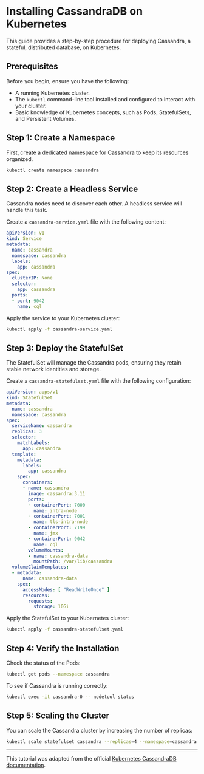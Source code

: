 # Installing CassandraDB on Kubernetes

This guide provides a step-by-step procedure for deploying Cassandra, a stateful, distributed database, on Kubernetes.

## Prerequisites

Before you begin, ensure you have the following:
- A running Kubernetes cluster.
- The `kubectl` command-line tool installed and configured to interact with your cluster.
- Basic knowledge of Kubernetes concepts, such as Pods, StatefulSets, and Persistent Volumes.

## Step 1: Create a Namespace

First, create a dedicated namespace for Cassandra to keep its resources organized.

```bash
kubectl create namespace cassandra
```

## Step 2: Create a Headless Service

Cassandra nodes need to discover each other. A headless service will handle this task.

Create a `cassandra-service.yaml` file with the following content:

```yaml
apiVersion: v1
kind: Service
metadata:
  name: cassandra
  namespace: cassandra
  labels:
    app: cassandra
spec:
  clusterIP: None
  selector:
    app: cassandra
  ports:
  - port: 9042
    name: cql
```

Apply the service to your Kubernetes cluster:

```bash
kubectl apply -f cassandra-service.yaml
```

## Step 3: Deploy the StatefulSet

The StatefulSet will manage the Cassandra pods, ensuring they retain stable network identities and storage.

Create a `cassandra-statefulset.yaml` file with the following configuration:

```yaml
apiVersion: apps/v1
kind: StatefulSet
metadata:
  name: cassandra
  namespace: cassandra
spec:
  serviceName: cassandra
  replicas: 3
  selector:
    matchLabels:
      app: cassandra
  template:
    metadata:
      labels:
        app: cassandra
    spec:
      containers:
      - name: cassandra
        image: cassandra:3.11
        ports:
        - containerPort: 7000
          name: intra-node
        - containerPort: 7001
          name: tls-intra-node
        - containerPort: 7199
          name: jmx
        - containerPort: 9042
          name: cql
        volumeMounts:
        - name: cassandra-data
          mountPath: /var/lib/cassandra
  volumeClaimTemplates:
  - metadata:
      name: cassandra-data
    spec:
      accessModes: [ "ReadWriteOnce" ]
      resources:
        requests:
          storage: 10Gi
```

Apply the StatefulSet to your Kubernetes cluster:

```bash
kubectl apply -f cassandra-statefulset.yaml
```

## Step 4: Verify the Installation

Check the status of the Pods:

```bash
kubectl get pods --namespace cassandra
```

To see if Cassandra is running correctly:

```bash
kubectl exec -it cassandra-0 -- nodetool status
```

## Step 5: Scaling the Cluster

You can scale the Cassandra cluster by increasing the number of replicas:

```bash
kubectl scale statefulset cassandra --replicas=4 --namespace=cassandra
```

---

This tutorial was adapted from the official [Kubernetes CassandraDB documentation](https://kubernetes.io/docs/tutorials/stateful-application/cassandra/).

